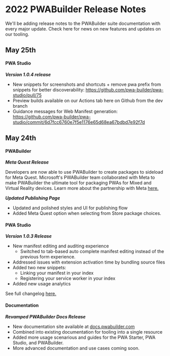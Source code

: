 # 2022 PWABuilder Release Notes

We'll be adding release notes to the PWABuilder suite documentation with every major update. 
Check here for news on new features and updates on our tooling.

## May 25th

#### PWA Studio

***Version 1.0.4 release***

* New snippets for screenshots and shortcuts + remove pwa prefix from snippets for better discoverability: https://github.com/pwa-builder/pwa-studio/pull/75
* Preview builds available on our Actions tab here on Github from the dev branch
* Guidance messages for Web Manifest generation: https://github.com/pwa-builder/pwa-studio/commit/6d7fcc6760e7f5e1176e65d68ea67bdbd7e92f7d

## May 24th

#### PWABuilder

***Meta Quest Release***

Developers are now able to use PWABuilder to create packages to sideload for Meta Quest. Microsoft's PWABuilder team collaborated with Meta to make PWABuilder the ultimate tool for packaging PWAs for Mixed and Virtual Reality devices. Learn more about the partnership with Meta [here.](https://developer.oculus.com/documentation/web/pwa-building-with-pwabuilder/)

***Updated Publishing Page***
* Updated and polished styles and UI for publishing flow
* Added Meta Quest option when selecting from Store package choices.

#### PWA Studio

***Version 1.0.3 Release***

* New manifest editing and auditing experience
  * Switched to tab-based auto complete manifest editing instead of the previous form experience.
* Addressed issues with extension activation time by bundling source files
* Added two new snippets:
  * Linking your manifest in your index
  * Registering your service worker in your index
* Added new usage analytics

See full changelog [here.](https://github.com/pwa-builder/pwa-studio/blob/main/CHANGELOG.md)

#### Documentation

***Revamped PWABuilder Docs Release***

* New documentation site available at [docs.pwabuilder.com](https://docs.pwabuilder.com/#/)
* Combined into existing documentation for tooling into a single resource
* Added more usage scenarious and guides for the PWA Starter, PWA Studio, and PWABuilder.
* More advanced documentation and use cases coming soon.